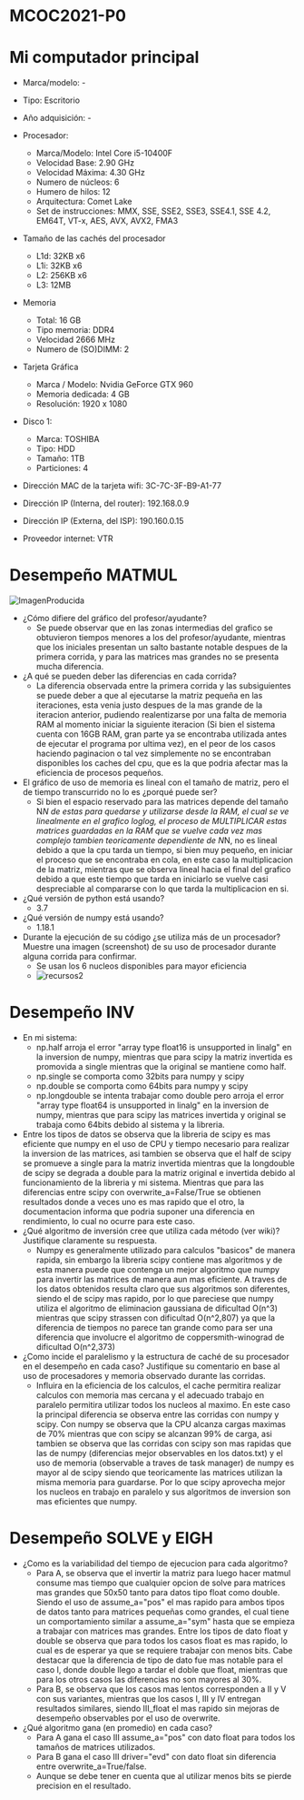 # MCOC2021-P0

# Mi computador principal

* Marca/modelo: -
* Tipo: Escritorio
* Año adquisición: -
* Procesador:
  * Marca/Modelo: Intel Core i5-10400F
  * Velocidad Base: 2.90 GHz
  * Velocidad Máxima: 4.30 GHz
  * Numero de núcleos: 6
  * Humero de hilos: 12
  * Arquitectura: Comet Lake
  * Set de instrucciones:   MMX, SSE, SSE2, SSE3, SSE4.1, SSE 4.2, EM64T, VT-x, AES, AVX, AVX2, FMA3
* Tamaño de las cachés del procesador
  * L1d: 32KB x6
  * L1i: 32KB x6
  * L2: 256KB x6
  * L3: 12MB
* Memoria 
  * Total: 16 GB
  * Tipo memoria: DDR4
  * Velocidad 2666 MHz
  * Numero de (SO)DIMM: 2
* Tarjeta Gráfica
  * Marca / Modelo: Nvidia GeForce GTX 960
  * Memoria dedicada: 4 GB
  * Resolución: 1920 x 1080
* Disco 1: 
  * Marca: TOSHIBA
  * Tipo: HDD
  * Tamaño: 1TB
  * Particiones: 4


  
* Dirección MAC de la tarjeta wifi: 3C-7C-3F-B9-A1-77
* Dirección IP (Interna, del router): 192.168.0.9
* Dirección IP (Externa, del ISP): 190.160.0.15
* Proveedor internet: VTR

# Desempeño MATMUL
![ImagenProducida](https://user-images.githubusercontent.com/88337429/128420566-253e2029-4ec9-4069-bfd6-27ba2f8cd176.png)


* ¿Cómo difiere del gráfico del profesor/ayudante?
  * Se puede observar que en las zonas intermedias del grafico se obtuvieron tiempos menores a los del profesor/ayudante, mientras que los iniciales presentan un salto bastante notable despues de la primera corrida, y para las matrices mas grandes no se presenta mucha diferencia.
* ¿A qué se pueden deber las diferencias en cada corrida?
  * La diferencia observada entre la primera corrida y las subsiguientes se puede deber a que al ejecutarse la matriz pequeña en las iteraciones, esta venia justo despues de la mas grande de la iteracion anterior, pudiendo realentizarse por una falta de memoria RAM al momento iniciar la siguiente iteracion (Si bien el sistema cuenta con 16GB RAM, gran parte ya se encontraba utilizada antes de ejecutar el programa por ultima vez), en el peor de los casos haciendo paginacion o tal vez simplemente no se encontraban disponibles los caches del cpu, que es la que podria afectar mas la eficiencia de procesos pequeños.
* El gráfico de uso de memoria es lineal con el tamaño de matriz, pero el de tiempo transcurrido no lo es ¿porqué puede ser?
  * Si bien el espacio reservado para las matrices depende del tamaño N*N de estas para quedarse y utilizarse desde la RAM, el cual se ve linealmente en el grafico loglog, el proceso de *MULTIPLICAR* estas matrices guardadas en la RAM que se vuelve cada vez mas complejo tambien teoricamente dependiente de N*N, no es lineal debido a que la cpu tarda un tiempo, si bien muy pequeño, en iniciar el proceso que se encontraba en cola, en este caso la multiplicacion de la matriz, mientras que se observa lineal hacia el final del grafico debido a que este tiempo que tarda en iniciarlo se vuelve casi despreciable al compararse con lo que tarda la multiplicacion en si.
* ¿Qué versión de python está usando?
  * 3.7
* ¿Qué versión de numpy está usando?
  * 1.18.1
* Durante la ejecución de su código ¿se utiliza más de un procesador? Muestre una imagen (screenshot) de su uso de procesador durante alguna corrida para confirmar. 
  * Se usan los 6 nucleos disponibles para mayor eficiencia
  * ![recursos2](https://user-images.githubusercontent.com/88337429/128415884-9c5adc74-b433-4ff7-abcd-f0627707b0c5.PNG)

# Desempeño INV
* En mi sistema:
  * np.half arroja el error "array type float16 is unsupported in linalg" en la inversion de numpy, mientras que para scipy la matriz invertida es promovida a single mientras que la original se mantiene como half.
  * np.single se comporta como 32bits para numpy y scipy
  * np.double se comporta como 64bits para numpy y scipy
  * np.longdouble se intenta trabajar como double pero arroja el error "array type float64 is unsupported in linalg" en la inversion de numpy, mientras que para scipy las matrices invertida y original se trabaja como 64bits debido al sistema y la libreria.
* Entre los tipos de datos se observa que la libreria de scipy es mas eficiente que numpy en el uso de CPU y tiempo necesario para realizar la inversion de las matrices, asi tambien se observa que el half de scipy se promueve a single para la matriz invertida mientras que la longdouble de scipy se degrada a double para la matriz original e invertida debido al funcionamiento de la libreria y mi sistema. Mientras que para las diferencias entre scipy con overwrite_a=False/True se obtienen resultados donde a veces uno es mas rapido que el otro, la documentacion informa que podria suponer una diferencia en rendimiento, lo cual no ocurre para este caso.
* ¿Qué algoritmo de inversión cree que utiliza cada método (ver wiki)? Justifique claramente su respuesta.
  * Numpy es generalmente utilizado para calculos "basicos" de manera rapida, sin embargo la libreria scipy contiene mas algoritmos y de esta manera puede que contenga un mejor algoritmo que numpy para invertir las matrices de manera aun mas eficiente. A traves de los datos obtenidos resulta claro que sus algoritmos son diferentes, siendo el de scipy mas rapido, por lo que pareciese que numpy utiliza el algoritmo de eliminacion gaussiana de dificultad O(n^3) mientras que scipy strassen con dificultad O(n^2,807) ya que la diferencia de tiempos no parece tan grande como para ser una diferencia que involucre el algoritmo de coppersmith-winograd de dificultad O(n^2,373)
* ¿Como incide el paralelismo y la estructura de caché de su procesador en el desempeño en cada caso? Justifique su comentario en base al uso de procesadores y memoria observado durante las corridas.
  * Influira en la eficiencia de los calculos, el cache permitira realizar calculos con memoria mas cercana y el adecuado trabajo en paralelo permitira utilizar todos los nucleos al maximo. En este caso la principal diferencia se observa entre las corridas con numpy y scipy. Con numpy se observa que la CPU alcanza cargas maximas de 70% mientras que con scipy se alcanzan 99% de carga, asi tambien se observa que las corridas con scipy son mas rapidas que las de numpy (diferencias mejor observables en los datos.txt) y el uso de memoria (observable a traves de task manager) de numpy es mayor al de scipy siendo que teoricamente las matrices utilizan la misma memoria para guardarse. Por lo que scipy aprovecha mejor los nucleos en trabajo en paralelo y sus algoritmos de inversion son mas eficientes que numpy.

# Desempeño SOLVE y EIGH
* ¿Como es la variabilidad del tiempo de ejecucion para cada algoritmo? 
  * Para A, se observa que el invertir la matriz para luego hacer matmul consume mas tiempo que cualquier opcion de solve para matrices mas grandes que 50x50 tanto para datos tipo float como double. Siendo el uso de assume_a="pos" el mas rapido para ambos tipos de datos tanto para matrices pequeñas como grandes, el cual tiene un comportamiento similar a assume_a="sym" hasta que se empieza a trabajar con matrices mas grandes. Entre los tipos de dato float y double se observa que para todos los casos float es mas rapido, lo cual es de esperar ya que se requiere trabajar con menos bits. Cabe destacar que la diferencia de tipo de dato fue mas notable para el caso I, donde double llego a tardar el doble que float, mientras que para los otros casos las diferencias no son mayores al 30%.
  * Para B, se observa que los casos mas lentos corresponden a II y V con sus variantes, mientras que los casos I, III y IV entregan resultados similares, siendo III_float el mas rapido sin mejoras de desempeño observables por el uso de overwrite. 
* ¿Qué algoritmo gana (en promedio) en cada caso?
  * Para A gana el caso III assume_a="pos" con dato float para todos los tamaños de matrices utilizados.
  * Para B gana el caso III driver="evd" con dato float sin diferencia entre overwrite_a=True/false.
  * Aunque se debe tener en cuenta que al utilizar menos bits se pierde precision en el resultado.
